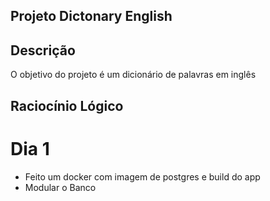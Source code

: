 ## Projeto Dictonary English

## Descrição
O objetivo do projeto é um dicionário de palavras em inglês

## Raciocínio Lógico
# Dia 1
 - Feito um docker com imagem de postgres e build do app
 - Modular o Banco